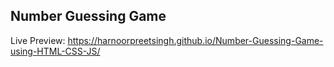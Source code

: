 ## Number Guessing Game
Live Preview: https://harnoorpreetsingh.github.io/Number-Guessing-Game-using-HTML-CSS-JS/
